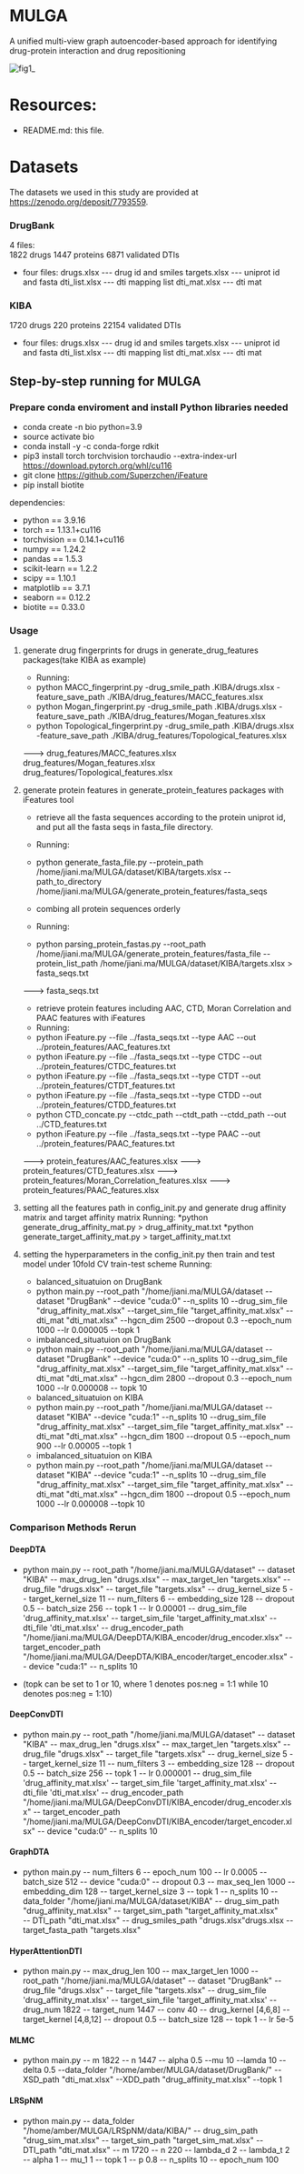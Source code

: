 # MULGA
A unified multi-view graph autoencoder-based approach for identifying drug-protein interaction and drug repositioning

![fig1_](https://user-images.githubusercontent.com/87815194/228164057-ead4748a-64c6-482a-8522-ec1e466b7082.png)

# Resources:
+ README.md: this file.

# Datasets 
The datasets we used in this study are provided at https://zenodo.org/deposit/7793559.
### DrugBank
4 files:  
1822 drugs 
1447 proteins
6871 validated DTIs  
* four files: drugs.xlsx     --- drug id and smiles 
              targets.xlsx   --- uniprot id and fasta
              dti_list.xlsx  --- dti mapping list 
              dti_mat.xlsx   --- dti mat 

### KIBA
1720  drugs 
220   proteins
22154 validated DTIs
* four files: drugs.xlsx     --- drug id and smiles 
              targets.xlsx   --- uniprot id and fasta
              dti_list.xlsx  --- dti mapping list 
              dti_mat.xlsx   --- dti mat 

## Step-by-step running for MULGA 
### Prepare conda enviroment and install Python libraries needed
+ conda create -n bio python=3.9 
+ source activate bio 
+ conda install -y -c conda-forge rdkit
+ pip3 install torch torchvision torchaudio --extra-index-url https://download.pytorch.org/whl/cu116
+ git clone https://github.com/Superzchen/iFeature
+ pip install biotite 

dependencies: 
   + python == 3.9.16 
   + torch == 1.13.1+cu116
   + torchvision == 0.14.1+cu116
   + numpy == 1.24.2 
   + pandas == 1.5.3
   + scikit-learn == 1.2.2 
   + scipy == 1.10.1
   + matplotlib == 3.7.1 
   + seaborn == 0.12.2
   + biotite == 0.33.0

### Usage 
1. generate drug fingerprints for drugs in generate_drug_features packages(take KIBA as example)
   + Running:
   + python MACC_fingerprint.py -drug_smile_path .KIBA/drugs.xlsx -feature_save_path ./KIBA/drug_features/MACC_features.xlsx
   + python Mogan_fingerprint.py -drug_smile_path .KIBA/drugs.xlsx -feature_save_path ./KIBA/drug_features/Mogan_features.xlsx
   + python Topological_fingerprint.py -drug_smile_path .KIBA/drugs.xlsx -feature_save_path ./KIBA/drug_features/Topological_features.xlsx

   ---> drug_features/MACC_features.xlsx
        drug_features/Mogan_features.xlsx
        drug_features/Topological_features.xlsx

2. generate protein features in generate_protein_features packages with iFeatures tool
   + retrieve all the fasta sequences according to the protein uniprot id, and put all the fasta seqs in fasta_file directory. 
   + Running: 
   + python generate_fasta_file.py --protein_path /home/jiani.ma/MULGA/dataset/KIBA/targets.xlsx --path_to_directory /home/jiani.ma/MULGA/generate_protein_features/fasta_seqs
   
   + combing all protein sequences orderly 
   + Running: 
   + python parsing_protein_fastas.py --root_path /home/jiani.ma/MULGA/generate_protein_features/fasta_file --protein_list_path /home/jiani.ma/MULGA/dataset/KIBA/targets.xlsx > fasta_seqs.txt

   ---> fasta_seqs.txt 

   + retrieve protein features including AAC, CTD, Moran Correlation and PAAC features with iFeatures 
   + Running: 
   + python iFeature.py --file ../fasta_seqs.txt --type AAC --out ../protein_features/AAC_features.txt
   + python iFeature.py --file ../fasta_seqs.txt --type CTDC --out ../protein_features/CTDC_features.txt
   + python iFeature.py --file ../fasta_seqs.txt --type CTDT --out ../protein_features/CTDT_features.txt
   + python iFeature.py --file ../fasta_seqs.txt --type CTDD --out ../protein_features/CTDD_features.txt 
   + python CTD_concate.py --ctdc_path --ctdt_path --ctdd_path --out ../CTD_features.txt
   + python iFeature.py --file ../fasta_seqs.txt --type PAAC --out ../protein_features/PAAC_features.txt

   ---> protein_features/AAC_features.xlsx
   ---> protein_features/CTD_features.xlsx
   ---> protein_features/Moran_Correlation_features.xlsx
   ---> protein_features/PAAC_features.xlsx

3. setting all the features path in config_init.py and generate drug affinity matrix and target affinity matrix 
   Running: 
   *python generate_drug_affinity_mat.py > drug_affinity_mat.txt
   *python generate_target_affinity_mat.py > target_affinity_mat.txt 
   

4. setting the hyperparameters in the config_init.py then train and test model under 10fold CV train-test scheme
   Running: 
   + balanced_situatuion on DrugBank 
   * python main.py --root_path "/home/jiani.ma/MULGA/dataset 
                  --dataset "DrugBank"
                  --device "cuda:0"
                  --n_splits 10 
                  --drug_sim_file "drug_affinity_mat.xlsx"
                  --target_sim_file "target_affinity_mat.xlsx"
                  --dti_mat "dti_mat.xlsx"
                  --hgcn_dim 2500
                  --dropout 0.3
                  --epoch_num 1000
                  --lr 0.000005
                  --topk 1 
  
   + imbalanced_situatuion on DrugBank 
   * python main.py --root_path "/home/jiani.ma/MULGA/dataset
                   --dataset "DrugBank"
                   --device "cuda:0"
                   --n_splits 10 
                   --drug_sim_file "drug_affinity_mat.xlsx"
                   --target_sim_file "target_affinity_mat.xlsx"
                   --dti_mat "dti_mat.xlsx"
                   --hgcn_dim 2800
                   --dropout 0.3
                   --epoch_num 1000
                   --lr 0.000008
                   -- topk 10 

   + balanced_situatuion on KIBA 
   * python main.py --root_path "/home/jiani.ma/MULGA/dataset 
                   --dataset "KIBA"
                   --device "cuda:1"
                   --n_splits 10 
                   --drug_sim_file "drug_affinity_mat.xlsx"
                   --target_sim_file "target_affinity_mat.xlsx"
                   --dti_mat "dti_mat.xlsx"
                   --hgcn_dim 1800
                   --dropout 0.5
                   --epoch_num 900
                   --lr 0.00005
                   --topk 1 
  
   + imbalanced_situatuion on KIBA 
   * python main.py --root_path "/home/jiani.ma/MULGA/dataset
                   --dataset "KIBA"
                   --device "cuda:1"
                   --n_splits 10 
                   --drug_sim_file "drug_affinity_mat.xlsx"
                   --target_sim_file "target_affinity_mat.xlsx"
                   --dti_mat "dti_mat.xlsx"
                   --hgcn_dim 1800
                   --dropout 0.5
                   --epoch_num 1000
                   --lr 0.000008
                   --topk 10 

### Comparison Methods Rerun 
#### DeepDTA 
* python main.py -- root_path "/home/jiani.ma/MULGA/dataset"
                -- dataset "KIBA"
                -- max_drug_len "drugs.xlsx"
                -- max_target_len "targets.xlsx"
                -- drug_file "drugs.xlsx"
                -- target_file "targets.xlsx"
                -- drug_kernel_size 5
                -- target_kernel_size 11
                -- num_filters 6
                -- embedding_size 128
                -- dropout 0.5
                -- batch_size 256
                -- topk 1
                -- lr 0.00001 
                -- drug_sim_file 'drug_affinity_mat.xlsx'
                -- target_sim_file 'target_affinity_mat.xlsx'
                -- dti_file 'dti_mat.xlsx'
                -- drug_encoder_path "/home/jiani.ma/MULGA/DeepDTA/KIBA_encoder/drug_encoder.xlsx"
                -- target_encoder_path "/home/jiani.ma/MULGA/DeepDTA/KIBA_encoder/target_encoder.xlsx"
                -- device "cuda:1"
                -- n_splits 10

+ (topk can be set to 1 or 10, where 1 denotes pos:neg = 1:1 while 10 denotes pos:neg = 1:10) 

#### DeepConvDTI
* python main.py -- root_path "/home/jiani.ma/MULGA/dataset"
                -- dataset "KIBA"
                -- max_drug_len "drugs.xlsx"
                -- max_target_len "targets.xlsx"
                -- drug_file "drugs.xlsx"
                -- target_file "targets.xlsx"
                -- drug_kernel_size 5
                -- target_kernel_size 11
                -- num_filters 3
                -- embedding_size 128
                -- dropout 0.5
                -- batch_size 256
                -- topk 1
                -- lr 0.000001
                -- drug_sim_file 'drug_affinity_mat.xlsx'
                -- target_sim_file 'target_affinity_mat.xlsx'
                -- dti_file 'dti_mat.xlsx'
                -- drug_encoder_path "/home/jiani.ma/MULGA/DeepConvDTI/KIBA_encoder/drug_encoder.xlsx"
                -- target_encoder_path "/home/jiani.ma/MULGA/DeepConvDTI/KIBA_encoder/target_encoder.xlsx"
                -- device "cuda:0"
                -- n_splits 10

#### GraphDTA 
* python main.py -- num_filters 6
                -- epoch_num 100
                -- lr 0.0005
                -- batch_size 512
                -- device "cuda:0"
                -- dropout 0.3
                -- max_seq_len 1000
                -- embedding_dim 128
                -- target_kernel_size 3 
                -- topk 1 
                -- n_splits 10 
                -- data_folder "/home/jiani.ma/MULGA/dataset/KIBA"
                -- drug_sim_path "drug_affinity_mat.xlsx"
                -- target_sim_path "target_affinity_mat.xlsx"   
                -- DTI_path "dti_mat.xlsx"
                -- drug_smiles_path "drugs.xlsx"drugs.xlsx
                -- target_fasta_path "targets.xlsx"

#### HyperAttentionDTI 
* python main.py -- max_drug_len 100 
                -- max_target_len 1000
                -- root_path "/home/jiani.ma/MULGA/dataset"
                -- dataset "DrugBank"
                -- drug_file "drugs.xlsx"
                -- target_file "targets.xlsx"
                -- drug_sim_file 'drug_affinity_mat.xlsx'
                -- target_sim_file 'target_affinity_mat.xlsx'
                -- drug_num 1822
                -- target_num 1447
                -- conv 40
                -- drug_kernel [4,6,8]
                -- target_kernel [4,8,12]
                -- dropout 0.5
                -- batch_size 128 
                -- topk 1
                -- lr 5e-5

#### MLMC
* python main.py -- m 1822
                 -- n 1447 
                 -- alpha 0.5
                  --mu 10 
                  --lamda 10 
                  --delta 0.5 
                  --data_folder "/home/amber/MULGA/dataset/DrugBank/"
                  --XSD_path "dti_mat.xlsx"
                  --XDD_path "drug_affinity_mat.xlsx"
                  --topk 1
                  

#### LRSpNM
* python main.py -- data_folder "/home/amber/MULGA/LRSpNM/data/KIBA/"
                -- drug_sim_path "drug_sim_mat.xlsx"
                -- target_sim_path "target_sim_mat.xlsx"
                -- DTI_path "dti_mat.xlsx"
                -- m 1720 
                -- n 220 
                -- lambda_d 2
                -- lambda_t 2
                -- alpha  1
                -- mu_1 1
                -- topk 1
                -- p  0.8
                -- n_splits 10 
                -- epoch_num 100











           



